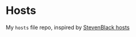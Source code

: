 # Hosts

My `hosts` file repo, inspired by [StevenBlack hosts](https://github.com/StevenBlack/hosts)
